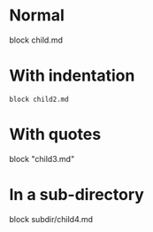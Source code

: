 
# Normal

block child.md


# With indentation

    block child2.md


# With quotes

block "child3.md"


# In a sub-directory

block subdir/child4.md

